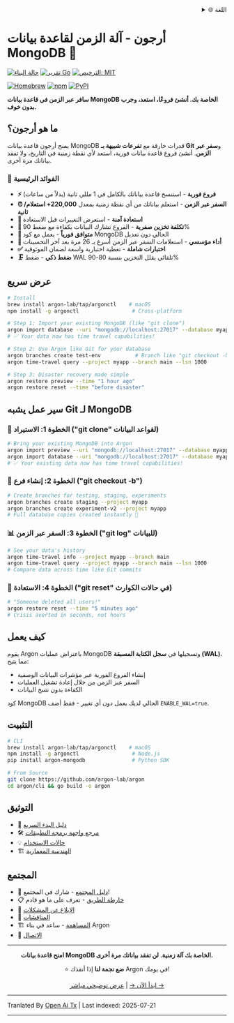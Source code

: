 <div align="right">
  <details>
    <summary >🌐 اللغة</summary>
    <div>
      <div align="center">
        <a href="https://openaitx.github.io/view.html?user=argon-lab&project=argon&lang=en">English</a>
        | <a href="https://openaitx.github.io/view.html?user=argon-lab&project=argon&lang=zh-CN">简体中文</a>
        | <a href="https://openaitx.github.io/view.html?user=argon-lab&project=argon&lang=zh-TW">繁體中文</a>
        | <a href="https://openaitx.github.io/view.html?user=argon-lab&project=argon&lang=ja">日本語</a>
        | <a href="https://openaitx.github.io/view.html?user=argon-lab&project=argon&lang=ko">한국어</a>
        | <a href="https://openaitx.github.io/view.html?user=argon-lab&project=argon&lang=hi">हिन्दी</a>
        | <a href="https://openaitx.github.io/view.html?user=argon-lab&project=argon&lang=th">ไทย</a>
        | <a href="https://openaitx.github.io/view.html?user=argon-lab&project=argon&lang=fr">Français</a>
        | <a href="https://openaitx.github.io/view.html?user=argon-lab&project=argon&lang=de">Deutsch</a>
        | <a href="https://openaitx.github.io/view.html?user=argon-lab&project=argon&lang=es">Español</a>
        | <a href="https://openaitx.github.io/view.html?user=argon-lab&project=argon&lang=it">Italiano</a>
        | <a href="https://openaitx.github.io/view.html?user=argon-lab&project=argon&lang=ru">Русский</a>
        | <a href="https://openaitx.github.io/view.html?user=argon-lab&project=argon&lang=pt">Português</a>
        | <a href="https://openaitx.github.io/view.html?user=argon-lab&project=argon&lang=nl">Nederlands</a>
        | <a href="https://openaitx.github.io/view.html?user=argon-lab&project=argon&lang=pl">Polski</a>
        | <a href="https://openaitx.github.io/view.html?user=argon-lab&project=argon&lang=ar">العربية</a>
        | <a href="https://openaitx.github.io/view.html?user=argon-lab&project=argon&lang=fa">فارسی</a>
        | <a href="https://openaitx.github.io/view.html?user=argon-lab&project=argon&lang=tr">Türkçe</a>
        | <a href="https://openaitx.github.io/view.html?user=argon-lab&project=argon&lang=vi">Tiếng Việt</a>
        | <a href="https://openaitx.github.io/view.html?user=argon-lab&project=argon&lang=id">Bahasa Indonesia</a>
      </div>
    </div>
  </details>
</div>

# أرجون - آلة الزمن لقاعدة بيانات MongoDB 🚀

[![حالة البناء](https://github.com/argon-lab/argon/actions/workflows/ci.yml/badge.svg)](https://github.com/argon-lab/argon/actions/workflows/ci.yml)
[![تقرير Go](https://goreportcard.com/badge/github.com/argon-lab/argon)](https://goreportcard.com/report/github.com/argon-lab/argon)
[![الترخيص: MIT](https://img.shields.io/badge/License-MIT-yellow.svg)](https://opensource.org/licenses/MIT)

[![Homebrew](https://img.shields.io/badge/Homebrew-argonctl-orange?logo=homebrew)](https://github.com/argon-lab/homebrew-tap)
[![npm](https://img.shields.io/npm/v/argonctl?logo=npm&label=npm)](https://www.npmjs.com/package/argonctl)
[![PyPI](https://img.shields.io/pypi/v/argon-mongodb?logo=pypi&label=PyPI)](https://pypi.org/project/argon-mongodb/)

**سافر عبر الزمن في قاعدة بيانات MongoDB الخاصة بك. أنشئ فروعًا، استعد، وجرب بدون خوف.**

## ما هو أرجون؟

يمنح أرجون قاعدة بيانات MongoDB قدرات خارقة مع **تفرعات شبيهة بـ Git** و**سفر عبر الزمن**. أنشئ فروع قاعدة بيانات فورية، استعد لأي نقطة زمنية في التاريخ، ولا تفقد بياناتك مرة أخرى.

### 🎯 الفوائد الرئيسية

- **⚡ فروع فورية** - استنسخ قاعدة بياناتك بالكامل في 1 مللي ثانية (بدلاً من ساعات)
- **⏰ السفر عبر الزمن** - استعلم بياناتك من أي نقطة زمنية بمعدل **220,000+ استعلام/ثانية**
- **🔄 استعادة آمنة** - استعرض التغييرات قبل الاستعادة
- **💾 تكلفة تخزين صفرية** - الفروع تشارك البيانات بكفاءة مع ضغط 90%
- **🔌 متوافق فورياً** - يعمل مع كود MongoDB الحالي دون تعديل
- **🚀 أداء مؤسسي** - استعلامات السفر عبر الزمن أسرع بـ 26 مرة بعد آخر التحسينات
- **✅ اختبارات شاملة** - تغطية اختبارية واسعة لضمان الموثوقية
- **🗜️ ضغط ذكي** - ضغط WAL تلقائي يقلل التخزين بنسبة 80-90%

## عرض سريع

```bash
# Install
brew install argon-lab/tap/argonctl    # macOS
npm install -g argonctl                 # Cross-platform

# Step 1: Import your existing MongoDB (like "git clone")
argon import database --uri "mongodb://localhost:27017" --database myapp --project myapp
# ✅ Your data now has time travel capabilities!

# Step 2: Use Argon like Git for your database
argon branches create test-env           # Branch like "git checkout -b"
argon time-travel query --project myapp --branch main --lsn 1000

# Step 3: Disaster recovery made simple
argon restore preview --time "1 hour ago"
argon restore reset --time "before disaster"
```
## سير عمل يشبه Git لـ MongoDB

### 🔄 **الخطوة 1: الاستيراد ("git clone" لقواعد البيانات)**

```bash
# Bring your existing MongoDB into Argon
argon import preview --uri "mongodb://localhost:27017" --database myapp
argon import database --uri "mongodb://localhost:27017" --database myapp --project myapp
# ✅ Your existing data now has time travel capabilities!
```
### 🧪 **الخطوة 2: إنشاء فرع ("git checkout -b")**

```bash
# Create branches for testing, staging, experiments
argon branches create staging --project myapp
argon branches create experiment-v2 --project myapp
# Full database copies created instantly 🚀
```
### 📊 **الخطوة 3: السفر عبر الزمن ("git log" للبيانات)**

```bash
# See your data's history
argon time-travel info --project myapp --branch main
argon time-travel query --project myapp --branch main --lsn 1000
# Compare data across time like Git commits
```
### 🚨 **الخطوة 4: الاستعادة ("git reset" في حالات الكوارث)**

```bash
# "Someone deleted all users!"
argon restore reset --time "5 minutes ago"
# Crisis averted in seconds, not hours
```
## كيف يعمل

يقوم Argon باعتراض عمليات MongoDB وتسجيلها في **سجل الكتابة المسبقة (WAL)**، مما يتيح:
- إنشاء الفروع الفورية عبر مؤشرات البيانات الوصفية
- السفر عبر الزمن من خلال إعادة تشغيل العمليات
- الكفاءة بدون نسخ البيانات

كود MongoDB الحالي لديك يعمل دون أي تغيير - فقط أضف `ENABLE_WAL=true`.

## التثبيت


```bash
# CLI
brew install argon-lab/tap/argonctl    # macOS
npm install -g argonctl                 # Node.js
pip install argon-mongodb               # Python SDK

# From Source
git clone https://github.com/argon-lab/argon
cd argon/cli && go build -o argon
```
## التوثيق

- 📖 [دليل البدء السريع](https://raw.githubusercontent.com/argon-lab/argon/master/./docs/QUICK_START.md)
- 🛠️ [مرجع واجهة برمجة التطبيقات](https://raw.githubusercontent.com/argon-lab/argon/master/./docs/API_REFERENCE.md)
- 💡 [حالات الاستخدام](https://raw.githubusercontent.com/argon-lab/argon/master/./docs/USE_CASES.md)
- 🏗️ [الهندسة المعمارية](https://raw.githubusercontent.com/argon-lab/argon/master/./docs/ARCHITECTURE.md)

## المجتمع

- 🤝 [دليل المجتمع](https://raw.githubusercontent.com/argon-lab/argon/master/./COMMUNITY.md) - شارك في المجتمع!
- 📋 [خارطة الطريق](https://raw.githubusercontent.com/argon-lab/argon/master/./ROADMAP.md) - تعرف على ما هو قادم
- 🐛 [الإبلاغ عن المشكلات](https://github.com/argon-lab/argon/issues)
- 💬 [المناقشات](https://github.com/argon-lab/argon/discussions)
- 🏗️ [المساهمة](https://raw.githubusercontent.com/argon-lab/argon/master/./CONTRIBUTING.md) - ساعد في بناء Argon
- 📧 [الاتصال](https://www.argonlabs.tech)

---

<div align="center">

**امنح قاعدة بيانات MongoDB الخاصة بك آلة زمنية. لن تفقد بياناتك مرة أخرى.**

⭐ **ضع نجمة لنا** إذا أنقذك Argon في يومك!

[ابدأ الآن →](https://raw.githubusercontent.com/argon-lab/argon/master/docs/QUICK_START.md) | [عرض توضيحي مباشر →](https://console.argonlabs.tech)

</div>


---

Tranlated By [Open Ai Tx](https://github.com/OpenAiTx/OpenAiTx) | Last indexed: 2025-07-21

---